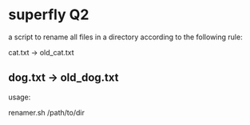 # superfly Q2
a script to rename all files in a directory according to the following rule:

cat.txt -> old_cat.txt

dog.txt -> old_dog.txt
------------------------------------------------------------------------------------

usage:

renamer.sh /path/to/dir
